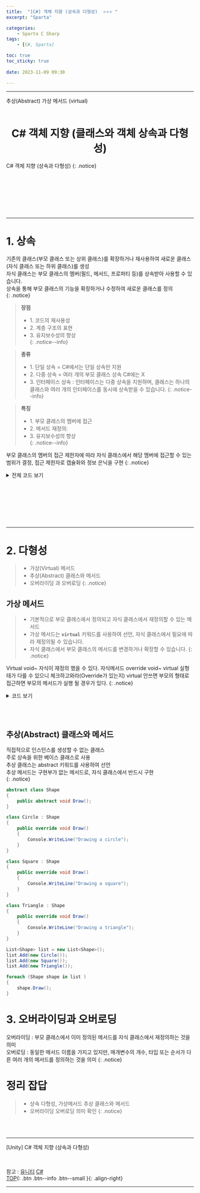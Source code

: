 ```yaml
---
title:  "[C#] 객체 지향 (상속과 다형성)  ⭐⭐⭐ "
excerpt: "Sparta"

categories:
    - Sparta C Sharp
tags:
    - [C#, Sparta]

toc: true
toc_sticky: true
 
date: 2023-11-09 09:30

---
```

- - -
추상(Abstract) 가상 메서드 (virtual)
<BR><BR>

<center><H1> C# 객체 지향 (클래스와 객체 상속과 다형성)  </H1></center>
C# 객체 지향 (상속과 다형성)
{: .notice}

<br><br><br><br><br><br>
- - - 

# 1. 상속
기존의 클래스(부모 클래스 또는 상위 클래스)를 확장하거나 재사용하여 새로운 클래스(자식 클래스 또는 하위 클래스)를 생성  
자식 클래스는 부모 클래스의 멤버(필드, 메서드, 프로퍼티 등)를 상속받아 사용할 수 있습니다.  
상속을 통해 부모 클래스의 기능을 확장하거나 수정하여 새로운 클래스를 정의  
{: .notice}

> **장점**
> - 1.&nbsp;코드의 재사용성  
> - 2.&nbsp;계층 구조의 표현  
> - 3.&nbsp;유지보수성의 향상  
{: .notice--info}

> **종류**
> - 1.&nbsp;단일 상속 = C#에서는 단일 상속만 지원
> - 2.&nbsp;다중 상속 = 여러 개의 부모 클래스 상속 C#에는 X
> - 3.&nbsp;인터페이스 상속 : 인터페이스는 다중 상속을 지원하며, 클래스는 하나의 클래스와 여러 개의 인터페이스를 동시에 상속받을 수 있습니다.
{: .notice--info}

> **특징**
> - 1.&nbsp;부모 클래스의 멤버에 접근
> - 2.&nbsp;메서드 재정의: 
> - 3.&nbsp;유지보수성의 향상  
{: .notice--info}

 부모 클래스의 멤버의 접근 제한자에 따라 자식 클래스에서 해당 멤버에 접근할 수 있는 범위가 결정, 접근 제한자로  캡슐화와 정보 은닉을 구현
 {: .notice}

<details>
<summary>전체 코드 보기</summary>

<div class="notice--primary" markdown="1"> 

```c# 
// 부모 클래스
public class Animal
{
    public string Name { get; set; }
    public int Age { get; set; }

    public void Eat()
    {
        Console.WriteLine("Animal is eating.");
    }

    public void Sleep()
    {
        Console.WriteLine("Animal is sleeping.");
    }
}

// 자식 클래스
public class Dog : Animal
{
    public void Bark()
    {
        Console.WriteLine("Dog is bark.");
    }
}

public class Cat : Animal
{
    public void Sleep()
    {
        Console.WriteLine("Cat is sleeping.");
    }

    public void Meow()
    {
        Console.WriteLine("Cat is meow.");
    }
}

// 사용 예시
Dog dog = new Dog();
dog.Name = "Bobby";
dog.Age = 3;

dog.Eat();      // Animal is eating.
dog.Sleep();    // Animal is sleeping.
dog.Bark();     // Dog is barking

Cat cat = new Cat();
cat.Name = "KKami";
cat.Age = 10;

cat.Eat();
cat.Sleep();
cat.Meow();
```
</div>
</details>

<br><br><br><br><br><br>
- - - 

# 2. 다형성
> - 가상(Virtual) 메서드
> - 추상(Abstract) 클래스와 메서드
> - 오버라이딩 과 오버로딩
{: .notice}

## 가상 메서드
> - 기본적으로 부모 클래스에서 정의되고 자식 클래스에서 재정의할 수 있는 메서드
> - 가상 메서드는 **`virtual`** 키워드를 사용하여 선언, 자식 클래스에서 필요에 따라 재정의될 수 있습니다. 
> - 자식 클래스에서 부모 클래스의 메서드를 변경하거나 확장할 수 있습니다.
{: .notice}

Virtual void~ 자식이 재정의 했을 수 있다. 자식메서드 override void~
virtual 실형태가 다를 수 있으니 체크하고와라(Override가 있는지)
virtual 안쓰면 부모의 형태로 접근하면 부모의 메서드가 실행 될 경우가 있다.
{: .notice}
<details>
<summary>코드 보기</summary>

<div class="notice--primary" markdown="1"> 

```c# 
public class Unit
{
    public virtual void Move()
    {
        Console.WriteLine("두발로 걷기");
    }

    public void Attack()
    {
        Console.WriteLine("Unit 공격");
    }
}

public class Marine : Unit
{

}

public class Zergling : Unit
{
    public override void Move()
    {
        Console.WriteLine("네발로 걷기");
    }
}

// 사용 예시
// #1 참조형태와 실형태가 같을때
Marine marine = new Marine();
marine.Move();
marine.Attack();

Zergling zergling = new Zergling();
zergling.Move();
zergling.Attack();

// #2 참조형태와 실형태가 다를때   부모의 move가 동작을한다. -> Virtual 사용
List<Unit> list = new List<Unit>();
list.Add(new Marine());
list.Add(new Zergling());

foreach (Unit unit in list)
{
    unit.Move();    
}
```
</div>

</details>

<br><br>

## 추상(Abstract) 클래스와 메서드
직접적으로 인스턴스를 생성할 수 없는 클래스  
주로 상속을 위한 베이스 클래스로 사용  
추상 클래스는 abstract 키워드를 사용하여 선언  
추상 메서드는 구현부가 없는 메서드로, 자식 클래스에서 반드시 구현  
{: .notice}

<div class="notice--primary" markdown="1"> 

```c# 
abstract class Shape
{
    public abstract void Draw();
}

class Circle : Shape
{
    public override void Draw()
    {
        Console.WriteLine("Drawing a circle");
    }
}

class Square : Shape
{
    public override void Draw()
    {
        Console.WriteLine("Drawing a square");
    }
}

class Triangle : Shape
{
    public override void Draw()
    {
        Console.WriteLine("Drawing a triangle");
    }
}

List<Shape> list = new List<Shape>();
list.Add(new Circle());
list.Add(new Square());
list.Add(new Triangle());

foreach (Shape shape in list )
{
    shape.Draw();
}
```
</div>

# 3. 오버라이딩과 오버로딩
오버라이딩 : 부모 클래스에서 이미 정의된 메서드를 자식 클래스에서 재정의하는 것을 의미  
오버로딩 : 동일한 메서드 이름을 가지고 있지만, 매개변수의 개수, 타입 또는 순서가 다른  여러 개의 메서드를 정의하는 것을 의미
{: .notice}

# 정리 잡답
> - 상속 다형성, 가상메서드 추상 클래스와 메서드
> - 오버라이딩 오버로딩 의미 확인
{: .notice}

<br><br>
- - - 

[Unity] C# 객체 지향 (상속과 다형성)

<br>

참고 : [유니티](https://docs.unity3d.com/kr/) [C#](https://learn.microsoft.com/ko-kr/dotnet/csharp/)  
[TOP](#){: .btn .btn--info .btn--small }{: .align-right}
<br>
- - -
